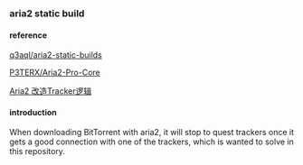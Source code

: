 ### aria2 static build

#### reference
[q3aql/aria2-static-builds](https://github.com/q3aql/aria2-static-builds)

[P3TERX/Aria2-Pro-Core](https://github.com/P3TERX/Aria2-Pro-Core)

[Aria2 改造Tracker逻辑](https://aheadsnail.github.io/2018/12/06/Aria2-%E6%94%B9%E9%80%A0Tracker%E9%80%BB%E8%BE%91/)

#### introduction
When downloading BitTorrent with aria2, it will stop to quest trackers once it gets a good connection with one of the trackers, which is wanted to solve in this repository.